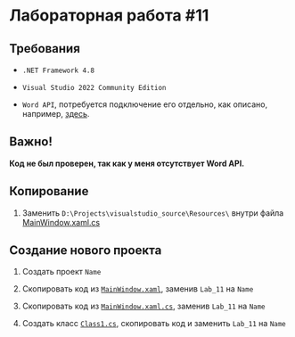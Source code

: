 # Лабораторная работа #11

## Требования

- `.NET Framework 4.8`

- `Visual Studio 2022 Community Edition`

- `Word API`, потребуется подключение его отдельно, как описано, например, [здесь](https://www.c-sharpcorner.com/article/word-automation-using-C-Sharp/).

## Важно!

**Код не был проверен, так как у меня отсутствует Word API.**

## Копирование

1. Заменить `D:\Projects\visualstudio_source\Resources\` внутри файла [MainWindow.xaml.cs](./MainWindow.xaml.cs)

## Создание нового проекта

1. Создать проект `Name`

2. Скопировать код из [`MainWindow.xaml`](./MainWindow.xaml), заменив `Lab_11` на `Name`

3. Скопировать код из [`MainWindow.xaml.cs`](./MainWindow.xaml.cs), заменив `Lab_11` на `Name`

4. Создать класс [`Class1.cs`](./Class1.cs), скопировать код и заменить `Lab_11` на `Name`
